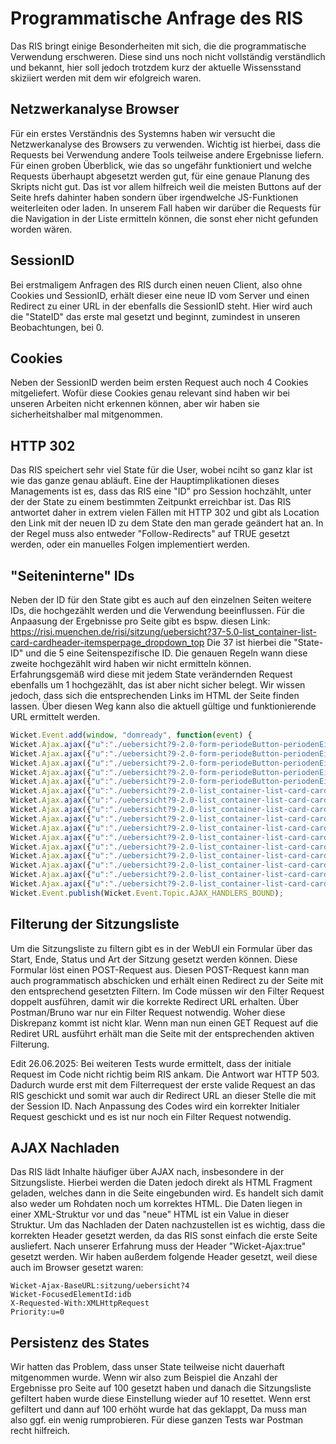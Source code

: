 # Programmatische Anfrage des RIS

Das RIS bringt einige Besonderheiten mit sich, die die programmatische Verwendung erschweren.
Diese sind uns noch nicht vollständig verständlich und bekannt, hier soll jedoch trotzdem kurz der aktuelle Wissensstand skiziiert werden mit dem wir efolgreich waren.

## Netzwerkanalyse Browser

Für ein erstes Verständnis des Systemns haben wir versucht die Netzwerkanalyse des Browsers zu verwenden.
Wichtig ist hierbei, dass die Requests bei Verwendung andere Tools teilweise andere Ergebnisse liefern.
Für einen groben Überblick, wie das so ungefähr funktioniert und welche Requests überhaupt abgesetzt werden gut, für
eine genaue Planung des Skripts nicht gut.
Das ist vor allem hilfreich weil die meisten Buttons auf der Seite hrefs dahinter haben sondern über irgendwelche JS-Funktionen weiterleiten oder laden.
In unserem Fall haben wir darüber die Requests für die Navigation in der Liste ermitteln können, die sonst eher nicht gefunden worden wären.

## SessionID

Bei erstmaligem Anfragen des RIS durch einen neuen Client, also ohne Cookies und SessionID, erhält dieser eine neue ID vom Server und einen Redirect zu einer URL in der ebenfalls die SessionID steht.
Hier wird auch die "StateID" das erste mal gesetzt und beginnt, zumindest in unseren Beobachtungen, bei 0.

## Cookies

Neben der SessionID werden beim ersten Request auch noch 4 Cookies mitgeliefert. Wofür diese Cookies genau relevant sind haben wir bei unseren Arbeiten nicht erkennen können, aber wir haben sie sicherheitshalber mal mitgenommen.

## HTTP 302

Das RIS speichert sehr viel State für die User, wobei nciht so ganz klar ist wie das ganze genau abläuft.
Eine der Hauptimplikationen dieses Managements ist es, dass das RIS eine "ID" pro Session hochzählt, unter der
der State zu einem bestimmten Zeitpunkt erreichbar ist.
Das RIS antwortet daher in extrem vielen Fällen mit HTTP 302 und gibt als Location den Link mit der neuen
ID zu dem State den man gerade geändert hat an. In der Regel muss also entweder "Follow-Redirects" auf TRUE gesetzt werden,
oder ein manuelles Folgen implementiert werden.

## "Seiteninterne" IDs

Neben der ID für den State gibt es auch auf den einzelnen Seiten weitere IDs, die hochgezählt werden und die Verwendung beeinflussen.
Für die Anpaasung der Ergebnisse pro Seite gibt es bspw. diesen Link: <https://risi.muenchen.de/risi/sitzung/uebersicht?37-5.0-list_container-list-card-cardheader-itemsperpage_dropdown_top>
Die 37 ist hierbei die "State-ID" und die 5 eine Seitenspezifische ID. Die genauen Regeln wann diese zweite hochgezählt wird haben wir nicht ermitteln können.
Erfahrungsgemäß wird diese mit jedem State verändernden Request ebenfalls um 1 hochgezählt, das ist aber nicht sicher belegt.
Wir wissen jedoch, dass sich die entsprechenden Links im HTML der Seite finden lassen. Über diesen Weg kann also die aktuell gültige und funktionierende URL ermittelt werden.

```javascript
Wicket.Event.add(window, "domready", function(event) { 
Wicket.Ajax.ajax({"u":"./uebersicht?9-2.0-form-periodeButton-periodenEintrag-0-periode","c":"id33","e":"click","pd":true});;
Wicket.Ajax.ajax({"u":"./uebersicht?9-2.0-form-periodeButton-periodenEintrag-1-periode","c":"id34","e":"click","pd":true});;
Wicket.Ajax.ajax({"u":"./uebersicht?9-2.0-form-periodeButton-periodenEintrag-2-periode","c":"id35","e":"click","pd":true});;
Wicket.Ajax.ajax({"u":"./uebersicht?9-2.0-form-periodeButton-periodenEintrag-3-periode","c":"id36","e":"click","pd":true});;
Wicket.Ajax.ajax({"u":"./uebersicht?9-2.0-form-periodeButton-periodenEintrag-4-periode","c":"id37","e":"click","pd":true});;
Wicket.Ajax.ajax({"u":"./uebersicht?9-2.0-list_container-list-card-cardheader-sort_filter","m":"POST","c":"id8","e":"change"});;
Wicket.Ajax.ajax({"u":"./uebersicht?9-2.0-list_container-list-card-cardheader-nav_top-navigation-1-pageLink","c":"id38","e":"click","pd":true});;
Wicket.Ajax.ajax({"u":"./uebersicht?9-2.0-list_container-list-card-cardheader-nav_top-navigation-2-pageLink","c":"id39","e":"click","pd":true});;
Wicket.Ajax.ajax({"u":"./uebersicht?9-2.0-list_container-list-card-cardheader-nav_top-next","c":"idb","e":"click","pd":true});;
Wicket.Ajax.ajax({"u":"./uebersicht?9-2.0-list_container-list-card-cardheader-nav_top-last","c":"idc","e":"click","pd":true});;
Wicket.Ajax.ajax({"u":"./uebersicht?9-2.0-list_container-list-card-cardheader-itemsperpage_dropdown_top","m":"POST","c":"idd","e":"change"});;
Wicket.Ajax.ajax({"u":"./uebersicht?9-2.0-list_container-list-card-cardfooter-nav_bottom-navigation-1-pageLink","c":"id3a","e":"click","pd":true});;
Wicket.Ajax.ajax({"u":"./uebersicht?9-2.0-list_container-list-card-cardfooter-nav_bottom-navigation-2-pageLink","c":"id3b","e":"click","pd":true});;
Wicket.Ajax.ajax({"u":"./uebersicht?9-2.0-list_container-list-card-cardfooter-nav_bottom-next","c":"id10","e":"click","pd":true});;
Wicket.Ajax.ajax({"u":"./uebersicht?9-2.0-list_container-list-card-cardfooter-nav_bottom-last","c":"id11","e":"click","pd":true});;
Wicket.Ajax.ajax({"u":"./uebersicht?9-2.0-list_container-list-card-cardfooter-itemsperpage_dropdown_bottom","m":"POST","c":"id12","e":"change"});;
Wicket.Event.publish(Wicket.Event.Topic.AJAX_HANDLERS_BOUND);
```

## Filterung der Sitzungsliste

Um die Sitzungsliste zu filtern gibt es in der WebUI ein Formular über das Start, Ende, Status und Art der Sitzung gesetzt werden können.
Diese Formular löst einen POST-Request aus. Diesen POST-Request kann man auch programmatisch abschicken und erhält einen Redirect zu der Seite mit den
entsprechend gesetzten Filtern.
Im Code müssen wir den Filter Request doppelt ausführen, damit wir die korrekte Redirect URL erhalten.
Über Postman/Bruno war nur ein Filter Request notwendig. Woher diese Diskrepanz kommt ist nicht klar.
Wenn man nun einen GET Request auf die Rediret URL ausführt erhält man die Seite mit der entsprechenden aktiven Filterung.

Edit 26.06.2025: Bei weiteren Tests wurde ermittelt, dass der initiale Request im Code nicht richtig beim RIS ankam. Die Antwort war HTTP 503. Dadurch wurde
erst mit dem Filterrequest der erste valide Request an das RIS geschickt und somit war auch dir Redirect URL an dieser Stelle die mit der Session ID. Nach Anpassung des Codes wird ein korrekter Initialer Request geschickt und es ist nur noch ein Filter Request notwendig.

## AJAX Nachladen

Das RIS lädt Inhalte häufiger über AJAX nach, insbesondere in der Sitzungsliste. Hierbei werden die Daten jedoch direkt als HTML Fragment geladen, welches dann in die Seite eingebunden wird.
Es handelt sich damit also weder um Rohdaten noch um korrektes HTML. Die Daten liegen in einer XML-Struktur vor und das "neue" HTML ist ein Value in dieser Struktur.
Um das Nachladen der Daten nachzustellen ist es wichtig, dass die korrekten Header gesetzt werden, da das RIS sonst einfach die erste Seite ausliefert.
Nach unserer Erfahrung muss der Header "Wicket-Ajax:true" gesetzt werden. Wir haben außerdem folgende Header gesetzt, weil diese auch im Browser gesetzt waren:

```text
Wicket-Ajax-BaseURL:sitzung/uebersicht?4
Wicket-FocusedElementId:idb
X-Requested-With:XMLHttpRequest
Priority:u=0
```

## Persistenz des States

Wir hatten das Problem, dass unser State teilweise nicht dauerhaft mitgenommen wurde. Wenn wir also zum Beispiel die Anzahl der Ergebnisse pro Seite
auf 100 gesetzt haben und danach die Sitzungsliste gefiltert haben wurde diese Einstellung wieder auf 10 resettet. Wenn erst gefiltert und dann auf 100 erhöht wurde hat das geklappt,
Da muss man also ggf. ein wenig rumprobieren.
Für diese ganzen Tests war Postman recht hilfreich.

